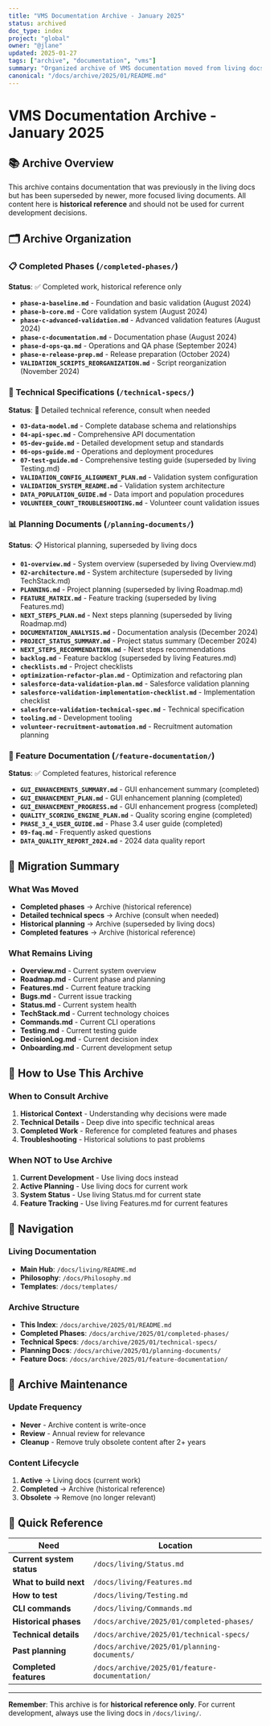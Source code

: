 ```yaml
---
title: "VMS Documentation Archive - January 2025"
status: archived
doc_type: index
project: "global"
owner: "@jlane"
updated: 2025-01-27
tags: ["archive", "documentation", "vms"]
summary: "Organized archive of VMS documentation moved from living docs. Historical reference for completed work and technical specifications."
canonical: "/docs/archive/2025/01/README.md"
---
```


# VMS Documentation Archive - January 2025

## 📚 **Archive Overview**

This archive contains documentation that was previously in the living docs but has been superseded by newer, more focused living documents. All content here is **historical reference** and should not be used for current development decisions.

## 🗂️ **Archive Organization**

### **📋 Completed Phases** (`/completed-phases/`)
**Status**: ✅ Completed work, historical reference only

- **`phase-a-baseline.md`** - Foundation and basic validation (August 2024)
- **`phase-b-core.md`** - Core validation system (August 2024)
- **`phase-c-advanced-validation.md`** - Advanced validation features (August 2024)
- **`phase-c-documentation.md`** - Documentation phase (August 2024)
- **`phase-d-ops-qa.md`** - Operations and QA phase (September 2024)
- **`phase-e-release-prep.md`** - Release preparation (October 2024)
- **`VALIDATION_SCRIPTS_REORGANIZATION.md`** - Script reorganization (November 2024)

### **🔧 Technical Specifications** (`/technical-specs/`)
**Status**: 📖 Detailed technical reference, consult when needed

- **`03-data-model.md`** - Complete database schema and relationships
- **`04-api-spec.md`** - Comprehensive API documentation
- **`05-dev-guide.md`** - Detailed development setup and standards
- **`06-ops-guide.md`** - Operations and deployment procedures
- **`07-test-guide.md`** - Comprehensive testing guide (superseded by living Testing.md)
- **`VALIDATION_CONFIG_ALIGNMENT_PLAN.md`** - Validation system configuration
- **`VALIDATION_SYSTEM_README.md`** - Validation system architecture
- **`DATA_POPULATION_GUIDE.md`** - Data import and population procedures
- **`VOLUNTEER_COUNT_TROUBLESHOOTING.md`** - Volunteer count validation issues

### **📊 Planning Documents** (`/planning-documents/`)
**Status**: 📋 Historical planning, superseded by living docs

- **`01-overview.md`** - System overview (superseded by living Overview.md)
- **`02-architecture.md`** - System architecture (superseded by living TechStack.md)
- **`PLANNING.md`** - Project planning (superseded by living Roadmap.md)
- **`FEATURE_MATRIX.md`** - Feature tracking (superseded by living Features.md)
- **`NEXT_STEPS_PLAN.md`** - Next steps planning (superseded by living Roadmap.md)
- **`DOCUMENTATION_ANALYSIS.md`** - Documentation analysis (December 2024)
- **`PROJECT_STATUS_SUMMARY.md`** - Project status summary (December 2024)
- **`NEXT_STEPS_RECOMMENDATION.md`** - Next steps recommendations
- **`backlog.md`** - Feature backlog (superseded by living Features.md)
- **`checklists.md`** - Project checklists
- **`optimization-refactor-plan.md`** - Optimization and refactoring plan
- **`salesforce-data-validation-plan.md`** - Salesforce validation planning
- **`salesforce-validation-implementation-checklist.md`** - Implementation checklist
- **`salesforce-validation-technical-spec.md`** - Technical specification
- **`tooling.md`** - Development tooling
- **`volunteer-recruitment-automation.md`** - Recruitment automation planning

### **🚀 Feature Documentation** (`/feature-documentation/`)
**Status**: ✅ Completed features, historical reference

- **`GUI_ENHANCEMENTS_SUMMARY.md`** - GUI enhancement summary (completed)
- **`GUI_ENHANCEMENT_PLAN.md`** - GUI enhancement planning (completed)
- **`GUI_ENHANCEMENT_PROGRESS.md`** - GUI enhancement progress (completed)
- **`QUALITY_SCORING_ENGINE_PLAN.md`** - Quality scoring engine (completed)
- **`PHASE_3_4_USER_GUIDE.md`** - Phase 3.4 user guide (completed)
- **`09-faq.md`** - Frequently asked questions
- **`DATA_QUALITY_REPORT_2024.md`** - 2024 data quality report

## 🔄 **Migration Summary**

### **What Was Moved**
- **Completed phases** → Archive (historical reference)
- **Detailed technical specs** → Archive (consult when needed)
- **Historical planning** → Archive (superseded by living docs)
- **Completed features** → Archive (historical reference)

### **What Remains Living**
- **Overview.md** - Current system overview
- **Roadmap.md** - Current phase and planning
- **Features.md** - Current feature tracking
- **Bugs.md** - Current issue tracking
- **Status.md** - Current system health
- **TechStack.md** - Current technology choices
- **Commands.md** - Current CLI operations
- **Testing.md** - Current testing guide
- **DecisionLog.md** - Current decision index
- **Onboarding.md** - Current development setup

## 📖 **How to Use This Archive**

### **When to Consult Archive**
1. **Historical Context** - Understanding why decisions were made
2. **Technical Details** - Deep dive into specific technical areas
3. **Completed Work** - Reference for completed features and phases
4. **Troubleshooting** - Historical solutions to past problems

### **When NOT to Use Archive**
1. **Current Development** - Use living docs instead
2. **Active Planning** - Use living docs for current work
3. **System Status** - Use living Status.md for current state
4. **Feature Tracking** - Use living Features.md for current features

## 🔗 **Navigation**

### **Living Documentation**
- **Main Hub**: `/docs/living/README.md`
- **Philosophy**: `/docs/Philosophy.md`
- **Templates**: `/docs/templates/`

### **Archive Structure**
- **This Index**: `/docs/archive/2025/01/README.md`
- **Completed Phases**: `/docs/archive/2025/01/completed-phases/`
- **Technical Specs**: `/docs/archive/2025/01/technical-specs/`
- **Planning Docs**: `/docs/archive/2025/01/planning-documents/`
- **Feature Docs**: `/docs/archive/2025/01/feature-documentation/`

## 📝 **Archive Maintenance**

### **Update Frequency**
- **Never** - Archive content is write-once
- **Review** - Annual review for relevance
- **Cleanup** - Remove truly obsolete content after 2+ years

### **Content Lifecycle**
1. **Active** → Living docs (current work)
2. **Completed** → Archive (historical reference)
3. **Obsolete** → Remove (no longer relevant)

## 🎯 **Quick Reference**

| Need | Location |
|------|----------|
| **Current system status** | `/docs/living/Status.md` |
| **What to build next** | `/docs/living/Features.md` |
| **How to test** | `/docs/living/Testing.md` |
| **CLI commands** | `/docs/living/Commands.md` |
| **Historical phases** | `/docs/archive/2025/01/completed-phases/` |
| **Technical details** | `/docs/archive/2025/01/technical-specs/` |
| **Past planning** | `/docs/archive/2025/01/planning-documents/` |
| **Completed features** | `/docs/archive/2025/01/feature-documentation/` |

---

**Remember**: This archive is for **historical reference only**. For current development, always use the living docs in `/docs/living/`.
